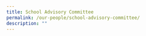 ```yaml
---
title: School Advisory Committee
permalink: /our-people/school-advisory-committee/
description: ""
---
```

